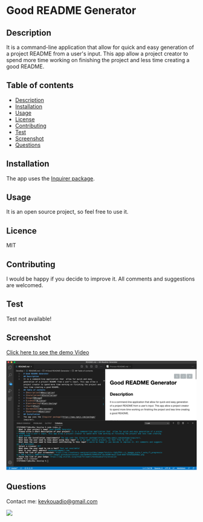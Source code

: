 # Good README Generator
## Description
It is a command-line application that  allow for quick and easy generation of a project README from a user's input. This app allow a project creator to spend more time working on finishing the project and less time creating a good README.
## Table of contents
* [Description](#Description)
* [Installation](#Installation)
* [Usage](#Usage)
* [License](#License)
* [Contributing](#Contributing)
* [Test](#Test)
* [Screenshot](#Screenshot)
* [Questions](#Questions)
## Installation
The app uses the [Inquirer package](https://www.npmjs.com/package/inquirer).
## Usage
It is an open source project, so feel free to use it.
## Licence
MIT
## Contributing
I would be happy if you decide to improve it. All comments and suggestions are welcomed.
## Test
Test not available! 
## Screenshot
[Click here to see the demo Video](https://youtu.be/jcotK1CIg5E)

![](Screenshot1.png)
## Questions
Contact me: kevkouadio@gmail.com

![](https://img.shields.io/github/followers/kevkouadio?style=social)